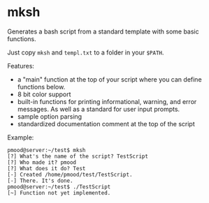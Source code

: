 # mksh
Generates a bash script from a standard template with some basic functions.

Just copy `mksh` and `templ.txt` to a folder in your `$PATH`. 

Features:

* a "main" function at the top of your script where you can define functions below.
* 8 bit color support
* built-in functions for printing informational, warning, and error messages. As well as a standard for user input prompts.
* sample option parsing
* standardized documentation comment at the top of the script

Example:

    pmood@server:~/test$ mksh
    [?] What's the name of the script? TestScript
    [?] Who made it? pmood
    [?] What does it do? Test
    [-] Created /home/pmood/test/TestScript.
    [-] There. It's done.
    pmood@server:~/test$ ./TestScript
    [~] Function not yet implemented.
